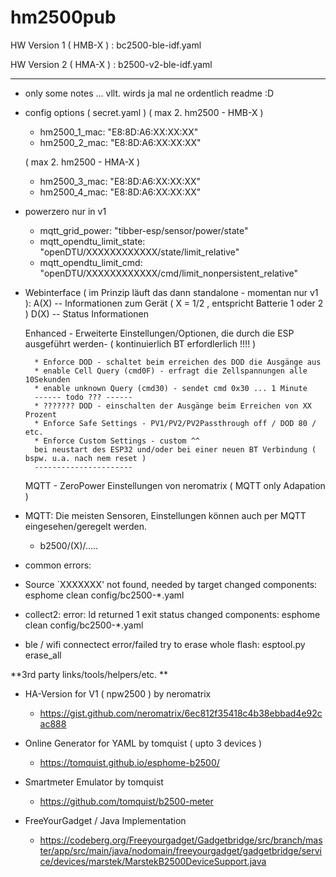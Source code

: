 # hm2500pub

HW Version 1 ( HMB-X ) :  bc2500-ble-idf.yaml

HW Version 2 ( HMA-X ) :  b2500-v2-ble-idf.yaml

----------------------

- only some notes ... vllt. wirds ja mal ne ordentlich readme :D

- config options ( secret.yaml )
    ( max 2. hm2500 - HMB-X )
    * hm2500_1_mac: "E8:8D:A6:XX:XX:XX"
    * hm2500_2_mac: "E8:8D:A6:XX:XX:XX"

    ( max 2. hm2500 - HMA-X )
    * hm2500_3_mac: "E8:8D:A6:XX:XX:XX"
    * hm2500_4_mac: "E8:8D:A6:XX:XX:XX"


-  powerzero nur in v1
    * mqtt_grid_power: "tibber-esp/sensor/power/state"
    * mqtt_opendtu_limit_state: "openDTU/XXXXXXXXXXXX/state/limit_relative"
    * mqtt_opendtu_limit_cmd: "openDTU/XXXXXXXXXXXX/cmd/limit_nonpersistent_relative"

- Webinterface ( im Prinzip läuft das dann standalone - momentan nur v1 ):
    A(X) -- Informationen zum Gerät ( X = 1/2 , entspricht Batterie 1 oder 2 )
    D(X) -- Status Informationen

    Enhanced - Erweiterte Einstellungen/Optionen, die durch die ESP ausgeführt werden-
                ( kontinuierlich BT erfordlerlich !!!! )

        * Enforce DOD - schaltet beim erreichen des DOD die Ausgänge aus
        * enable Cell Query (cmd0F) - erfragt die Zellspannungen alle 10Sekunden
        * enable unknown Query (cmd30) - sendet cmd 0x30 ... 1 Minute
        ------ todo ??? ------
        * ??????? DOD - einschalten der Ausgänge beim Erreichen von XX Prozent
        * Enforce Safe Settings - PV1/PV2/PV2Passthrough off / DOD 80 / etc. 
        * Enforce Custom Settings - custom ^^
        bei neustart des ESP32 und/oder bei einer neuen BT Verbindung ( bspw. u.a. nach nem reset )
        ----------------------

    MQTT - ZeroPower Einstellungen von neromatrix ( MQTT only Adapation )

- MQTT:
    Die meisten Sensoren, Einstellungen können auch per MQTT eingesehen/geregelt werden.
    * b2500/(X)/.....
        
- common errors:
 * Source `XXXXXXX' not found, needed by target
    changed components: esphome clean config/bc2500-*.yaml

 * collect2: error: ld returned 1 exit status
    changed components: esphome clean config/bc2500-*.yaml

 * ble / wifi connectect error/failed
    try to erase whole flash: esptool.py erase_all

**3rd party links/tools/helpers/etc. **

- HA-Version for V1 ( npw2500 ) by neromatrix
  * https://gist.github.com/neromatrix/6ec812f35418c4b38ebbad4e92cac888

- Online Generator for YAML by tomquist ( upto 3 devices )
  * https://tomquist.github.io/esphome-b2500/

- Smartmeter Emulator by tomquist
  * https://github.com/tomquist/b2500-meter

- FreeYourGadget / Java Implementation
   * https://codeberg.org/Freeyourgadget/Gadgetbridge/src/branch/master/app/src/main/java/nodomain/freeyourgadget/gadgetbridge/service/devices/marstek/MarstekB2500DeviceSupport.java

